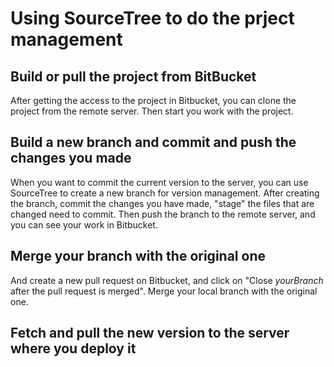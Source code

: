 # Using SourceTree to do the prject management

## Build or pull the project from BitBucket

After getting the access to the project in Bitbucket, you can clone the project from the remote server. Then start you work with the project.

## Build a new branch and commit and push the changes you made

When you want to commit the current version to the server, you can use SourceTree to create a new branch for version management. After creating the branch, commit the changes you have made, "stage" the files that are changed need to commit. Then push the branch to the remote server, and you can see your work in Bitbucket.

## Merge your branch with the original one

And create a new pull request on Bitbucket, and click on "Close *yourBranch* after the pull request is merged". Merge your local branch with the original one. 

## Fetch and pull the new version to the server where you deploy it
